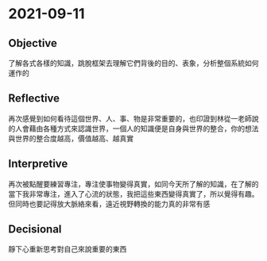 # 2021-09-11

## Objective

了解各式各樣的知識，跳脫框架去理解它們背後的目的、表象，分析整個系統如何運作的

## Reflective

再次感覺到如何看待這個世界、人、事、物是非常重要的，也印證到林從一老師說的人會藉由各種方式來認識世界，一個人的知識便是自身與世界的整合，你的想法與世界的整合度越高，價值越高、越真實

## Interpretive

再次被點醒要練習專注，專注使事物變得真實，如同今天所了解的知識，在了解的當下我非常專注，進入了心流的狀態，我把這些東西變得真實了，所以覺得有趣。但同時也要記得放大脈絡來看，遠近視野轉換的能力真的非常有感

## Decisional

靜下心重新思考對自己來說重要的東西
